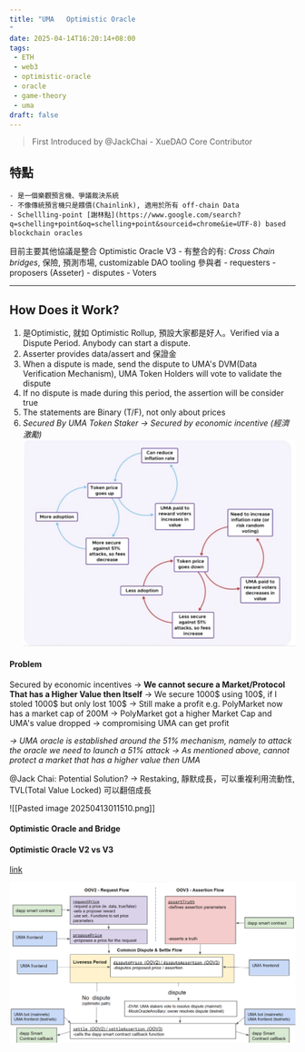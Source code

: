 ```yaml
---
title: "UMA   Optimistic Oracle
"
date: 2025-04-14T16:20:14+08:00
tags:
 - ETH
 - web3
 - optimistic-oracle
 - oracle
 - game-theory
 - uma
draft: false
---
```

> First Introduced by @JackChai - XueDAO Core Contributor

## 特點
	- 是一個樂觀預言機、爭議裁決系統
	- 不像傳統預言機只是餵價(Chainlink), 適用於所有 off-chain Data
	- Schellling-point [謝林點](https://www.google.com/search?q=schelling+point&oq=schelling+point&sourceid=chrome&ie=UTF-8) based blockchain oracles
目前主要其他協議是整合 Optimistic Oracle V3
	- 有整合的有: *Cross Chain bridges*, 保險, 預測市場, customizable DAO tooling
參與者
	- requesters
	- proposers (Asseter)
	- disputes
	- Voters

---
## How Does it Work?
1. 是Optimistic, 就如 Optimistic Rollup, 預設大家都是好人。Verified via a Dispute Period. Anybody can start a dispute.
2. Asserter provides data/assert and 保證金
3. When a dispute is made, send the dispute to UMA's DVM(Data Verification Mechanism), UMA Token Holders will vote to validate the dispute
4. If no dispute is made during this period, the assertion will be consider true
5. The statements are Binary (T/F), not only about prices
6. *Secured By UMA Token Staker -> Secured by economic incentive (經濟激勵)*
![](../../content/images/uma%20cycle.png)
#### Problem
Secured by economic incentives -> **We cannot secure a Market/Protocol That has a Higher Value then Itself** -> We secure 1000\$ using 100\$, if I stoled 1000\$ but only lost 100\$ -> Still make a profit 
e.g. PolyMarket now has a market cap of 200M -> PolyMarket got a higher Market Cap and UMA's value  dropped -> compromising UMA can get profit

*-> UMA oracle is established around the 51% mechanism, namely to attack the oracle we need to launch a 51% attack -> As mentioned above, cannot protect a market that has a higher value then UMA*

@Jack Chai: Potential Solution? -> Restaking, 靜默成長，可以重複利用流動性, TVL(Total Value Locked) 可以翻倍成長



 
![[Pasted image 20250413011510.png]]

#### Optimistic Oracle and Bridge


#### Optimistic Oracle V2 vs V3
[link](https://x.com/pumpedlunch/status/1705273519683358932)

![uma oov2 vs oov3](../../content/images/UMA%20oov2%20vs%20oov3.png)
